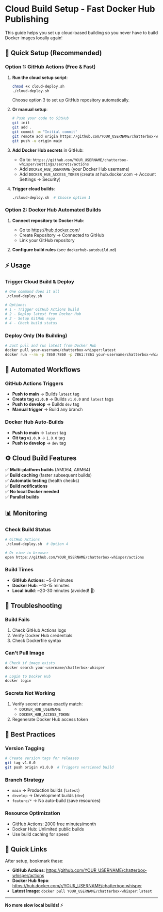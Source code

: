 # Cloud Build Setup - Fast Docker Hub Publishing

This guide helps you set up cloud-based building so you never have to build Docker images locally again!

## 🚀 Quick Setup (Recommended)

### Option 1: GitHub Actions (Free & Fast)

1. **Run the cloud setup script**:
   ```bash
   chmod +x cloud-deploy.sh
   ./cloud-deploy.sh
   ```
   Choose option 3 to set up GitHub repository automatically.

2. **Or manual setup**:
   ```bash
   # Push your code to GitHub
   git init
   git add .
   git commit -m "Initial commit"
   git remote add origin https://github.com/YOUR_USERNAME/chatterbox-whisper.git
   git push -u origin main
   ```

3. **Add Docker Hub secrets** in GitHub:
   - Go to: `https://github.com/YOUR_USERNAME/chatterbox-whisper/settings/secrets/actions`
   - Add `DOCKER_HUB_USERNAME` (your Docker Hub username)
   - Add `DOCKER_HUB_ACCESS_TOKEN` (create at hub.docker.com → Account Settings → Security)

4. **Trigger cloud builds**:
   ```bash
   ./cloud-deploy.sh  # Choose option 1
   ```

### Option 2: Docker Hub Automated Builds

1. **Connect repository to Docker Hub**:
   - Go to https://hub.docker.com/
   - Create Repository → Connected to GitHub
   - Link your GitHub repository

2. **Configure build rules** (see `dockerhub-autobuild.md`)

## ⚡ Usage

### Trigger Cloud Build & Deploy
```bash
# One command does it all
./cloud-deploy.sh

# Options:
# 1 - Trigger GitHub Actions build
# 2 - Deploy latest from Docker Hub  
# 3 - Setup GitHub repo
# 4 - Check build status
```

### Deploy Only (No Building)
```bash
# Just pull and run latest from Docker Hub
docker pull your-username/chatterbox-whisper:latest
docker run --rm -p 7860:7860 -p 7861:7861 your-username/chatterbox-whisper:latest
```

## 🔄 Automated Workflows

### GitHub Actions Triggers
- **Push to main** → Builds `latest` tag
- **Create tag `v1.0.0`** → Builds `v1.0.0` and `latest` tags  
- **Push to develop** → Builds `dev` tag
- **Manual trigger** → Build any branch

### Docker Hub Auto-Builds
- **Push to main** → `latest` tag
- **Git tag `v1.0.0`** → `1.0.0` tag
- **Push to develop** → `dev` tag

## ⚙️ Cloud Build Features

✅ **Multi-platform builds** (AMD64, ARM64)  
✅ **Build caching** (faster subsequent builds)  
✅ **Automatic testing** (health checks)  
✅ **Build notifications**  
✅ **No local Docker needed**  
✅ **Parallel builds**  

## 📊 Monitoring

### Check Build Status
```bash
# GitHub Actions
./cloud-deploy.sh  # Option 4

# Or view in browser
open https://github.com/YOUR_USERNAME/chatterbox-whisper/actions
```

### Build Times
- **GitHub Actions**: ~5-8 minutes
- **Docker Hub**: ~10-15 minutes
- **Local build**: ~20-30 minutes (avoided! 🎉)

## 🚨 Troubleshooting

### Build Fails
1. Check GitHub Actions logs
2. Verify Docker Hub credentials
3. Check Dockerfile syntax

### Can't Pull Image
```bash
# Check if image exists
docker search your-username/chatterbox-whisper

# Login to Docker Hub
docker login
```

### Secrets Not Working
1. Verify secret names exactly match:
   - `DOCKER_HUB_USERNAME`
   - `DOCKER_HUB_ACCESS_TOKEN`
2. Regenerate Docker Hub access token

## 🎯 Best Practices

### Version Tagging
```bash
# Create version tags for releases
git tag v1.0.0
git push origin v1.0.0  # Triggers versioned build
```

### Branch Strategy
- `main` → Production builds (`latest`)
- `develop` → Development builds (`dev`)
- `feature/*` → No auto-build (save resources)

### Resource Optimization
- GitHub Actions: 2000 free minutes/month
- Docker Hub: Unlimited public builds
- Use build caching for speed

## 🔗 Quick Links

After setup, bookmark these:
- **GitHub Actions**: https://github.com/YOUR_USERNAME/chatterbox-whisper/actions
- **Docker Hub Repo**: https://hub.docker.com/r/YOUR_USERNAME/chatterbox-whisper
- **Latest Image**: `docker pull YOUR_USERNAME/chatterbox-whisper:latest`

---

**No more slow local builds! ⚡**
